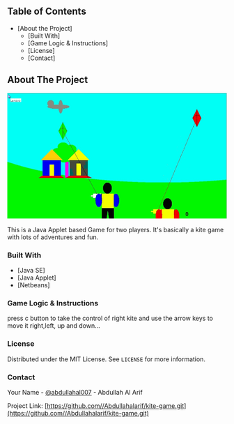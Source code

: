 <!-- TABLE OF CONTENTS -->
## Table of Contents

* [About the Project]
  * [Built With]
  * [Game Logic & Instructions]
  * [License]
  * [Contact]



<!-- ABOUT THE PROJECT -->
## About The Project

![](kite_game.jpg)

This is a Java Applet based Game for two players. It's basically a kite game with lots of adventures and fun.

### Built With
* [Java SE]
* [Java Applet]
* [Netbeans]



<!-- GETTING STARTED -->
### Game Logic & Instructions

press c button to take the control of right kite and use the arrow keys to move it right,left, up and down...


<!-- LICENSE -->
### License

Distributed under the MIT License. See `LICENSE` for more information.



<!-- CONTACT -->
### Contact

Your Name - [@abdullahal007](https://www.facebook.com/abdullahal007) - Abdullah Al Arif

Project Link: [https://github.com//Abdullahalarif/kite-game.git](https://github.com//Abdullahalarif/kite-game.git)
